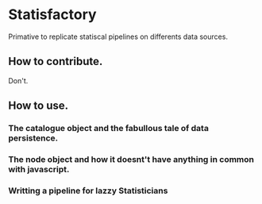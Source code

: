 # Statisfactory
Primative to replicate statiscal pipelines on differents data sources.

## How to contribute.
Don't. 

## How to use.

### The catalogue object and the fabullous tale of data persistence.

### The node object and how it doesnt't have anything in common with javascript.

### Writting a pipeline for lazzy Statisticians
